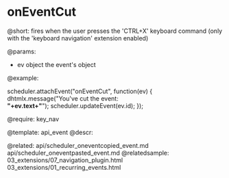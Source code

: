 onEventCut
=============
@short: fires when the user presses the 'CTRL+X' keyboard command (only with the 'keyboard navigation' extension enabled)
	

@params: 
- ev		object 		the event's object 

@example: 
	
scheduler.attachEvent("onEventCut", function(ev) {
	dhtmlx.message("You've cut the event: <br/><b>"+ev.text+"</b>");
	scheduler.updateEvent(ev.id);
});


@require: key_nav

@template:	api_event
@descr: 

@related:
	api/scheduler_oneventcopied_event.md
    api/scheduler_oneventpasted_event.md
@relatedsample:
	03_extensions/07_navigation_plugin.html
	03_extensions/01_recurring_events.html
